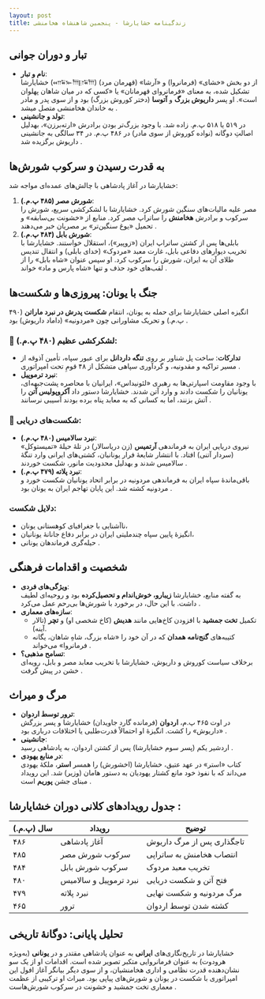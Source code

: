 ```yaml
---
layout: post
title: زندگینامه خشایارشا - پنجمین شاهنشاه هخامنشی
---
```


## تبار و دوران جوانی
- **نام و تبار**:  
  خشایارشا (𐎧𐏁𐎹𐎠𐎼𐏁𐎠) از دو بخش «خشای» (فرمانروا) و «آرشا» (قهرمان مرد) تشکیل شده، به معنای «فرمانروای قهرمانان» یا «کسی که در میان شاهان پهلوان است». او پسر **داریوش بزرگ** و **آتوسا** (دختر کوروش بزرگ) بود و از سوی پدر و مادر به خاندان هخامنشی متصل میشد .  
- **تولد و جانشینی**:  
  در ۵۱۹ یا ۵۱۸ پ.م. زاده شد. با وجود بزرگ‌تر بودن برادرش «ارته‌برزن»، بهدلیل اصالتِ دوگانه (نواده کوروش از سوی مادر) در ۴۸۶ پ.م. در ۳۴ سالگی به جانشینی داریوش برگزیده شد .

## به قدرت رسیدن و سرکوب شورش‌ها
خشایارشا در آغاز پادشاهی با چالش‌های عمده‌ای مواجه شد:  
1. **شورش مصر (۴۸۵ پ.م.)**:  
   مصر علیه مالیات‌های سنگین شورش کرد. خشایارشا با لشکرکشی سریع، شورش را سرکوب و برادرش **هخامنش** را ساتراپ مصر کرد. منابع از «خشونت بی‌سابقه» و تحمیل «یوغ سنگین‌تر» بر مصریان خبر می‌دهند .  
2. **شورش بابل (۴۸۴ پ.م.)**:  
   بابلی‌ها پس از کشتن ساتراپ ایران («زوپیر»)، استقلال خواستند. خشایارشا با تخریب دیوارهای دفاعی بابل، غارت معبد «مردوک» (خدای بابلی) و انتقال تندیس طلای آن به ایران، شورش را سرکوب کرد. او سپس عنوان «شاه بابل» را از لقب‌های خود حذف و تنها «شاه پارس و ماد» خواند .

## جنگ با یونان: پیروزی‌ها و شکست‌ها
انگیزه اصلی خشایارشا برای حمله به یونان، انتقام **شکست پدرش در نبرد ماراتن** (۴۹۰ پ.م.) و تحریک مشاورانی چون «مردونیه» (داماد داریوش) بود .  

### 🔸 لشکرکشی عظیم (۴۸۰ پ.م.):  
- **تدارکات**: ساخت پل شناور بر روی **تنگه داردانل** برای عبور سپاه، تأمین آذوقه از مسیر تراکیه و مقدونیه، و گردآوری سپاهی متشکل از ۴۸ قومِ تحت امپراتوری .  
- **نبرد ترموپیل**:  
  با وجود مقاومت اسپارتی‌ها به رهبری «لئونیداس»، ایرانیان با محاصره پشت‌جبهه‌ای، یونانیان را شکست دادند و وارد آتن شدند. خشایارشا دستور داد **آکروپولیس آتن** را آتش بزنند، اما به کسانی که به معابد پناه برده بودند آسیبی نرسانند .  

### 🔸 شکست‌های دریایی:  
- **نبرد سالامیس (۴۸۰ پ.م.)**:  
  نیروی دریایی ایران به فرماندهی **آرتمیس** (زن دریاسالار) در تلهٔ حیلهٔ «تمیستوکل» (سردار آتنی) افتاد. با انتشار شایعهٔ فرار یونانیان، کشتی‌های ایرانی وارد تنگهٔ سالامیس شدند و بهدلیل محدودیت مانور، شکست خوردند .  
- **نبرد پلاته (۴۷۹ پ.م.)**:  
   باقی‌ماندهٔ سپاه ایران به فرماندهی مردونیه در برابر اتحاد یونانیان شکست خورد و مردونیه کشته شد. این پایان تهاجم ایران به یونان بود .  

### دلایل شکست:  
- ناآشنایی با جغرافیای کوهستانی یونان،  
- انگیزهٔ پایین سپاه چندملیتی ایران در برابر دفاع جانانهٔ یونانیان،  
- حیله‌گری فرماندهان یونانی .

## شخصیت و اقدامات فرهنگی
- **ویژگی‌های فردی**:  
  به گفته منابع، خشایارشا **زیبارو، خوش‌اندام و تحصیل‌کرده** بود و روحیه‌ای لطیف داشت. با این حال، در برخورد با شورش‌ها بی‌رحم عمل می‌کرد .  
- **سازه‌های معماری**:  
  - تکمیل **تخت جمشید** با افزودن کاخ‌هایی مانند **هدیش** (کاخ شخصی او) و **تچر** (تالار آینه).  
  - کتیبه‌های **گنج‌نامه همدان** که در آن خود را «شاه بزرگ، شاهِ شاهان، یگانه فرمانروا» می‌خواند .  
- **تسامح مذهبی؟**:  
  برخلاف سیاست کوروش و داریوش، خشایارشا با تخریب معابد مصر و بابل، رویه‌ای خشن در پیش گرفت .

## مرگ و میراث
- **ترور توسط اردوان**:  
  در اوت ۴۶۵ پ.م، **اردوان** (فرمانده گارد جاویدان) خشایارشا و پسر بزرگش «داریوش» را کشت. انگیزهٔ او احتمالاً قدرت‌طلبی یا اختلافات درباری بود .  
- **جانشینی**:  
  اردشیر یکم (پسر سوم خشایارشا) پس از کشتن اردوان، به پادشاهی رسید .  
- **در منابع یهودی**:  
  کتاب «استر» در عهد عتیق، خشایارشا (اخشورش) را همسر **استر**، ملکهٔ یهودی می‌داند که با نفوذ خود مانع کشتار یهودیان به دستور هامان (وزیر) شد. این رویداد مبنای جشن **پوریم** است .

## جدول رویدادهای کلانی دوران خشایارشا :

| سال (پ.م.) | رویداد                  | توضیح                     |
|------------|-------------------------|---------------------------|
| ۴۸۶        | آغاز پادشاهی           | تاجگذاری پس از مرگ داریوش |
| ۴۸۵        | سرکوب شورش مصر        | انتصاب هخامنش به ساتراپی |
| ۴۸۴        | سرکوب شورش بابل       | تخریب معبد مردوک         |
| ۴۸۰        | نبرد ترموپیل و سالامیس| فتح آتن و شکست دریایی    |
| ۴۷۹        | نبرد پلاته            | مرگ مردونیه و شکست نهایی |
| ۴۶۵        | ترور                   | کشته شدن توسط اردوان     |

## تحلیل پایانی: دوگانۀ تاریخی
خشایارشا در تاریخ‌نگاری‌های **ایرانی** به عنوان پادشاهی مقتدر و در **یونانی** (به‌ویژه هرودوت) به عنوان فرمانروایی متکبر تصویر شده است. اقدامات او از یک سو نشان‌دهنده قدرت نظامی و اداری هخامنشیان، و از سوی دیگر بیانگر آغاز افول این امپراتوری با شکست در یونان و شورش‌های پیاپی بود. میراث او ترکیبی از عظمت معماری تخت جمشید و خشونت در سرکوب شورش‌هاست .
